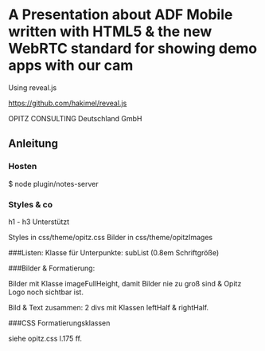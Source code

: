 # A Presentation about ADF Mobile written with HTML5 & the new WebRTC standard for showing demo apps with our cam

Using reveal.js

https://github.com/hakimel/reveal.js

OPITZ CONSULTING Deutschland GmbH


## Anleitung

### Hosten

$ node plugin/notes-server

### Styles & co

h1 - h3 Unterstützt

Styles in css/theme/opitz.css
Bilder in css/theme/opitzImages

###Listen:
Klasse für Unterpunkte: subList (0.8em Schriftgröße)

###Bilder & Formatierung:

Bilder mit Klasse imageFullHeight, damit Bilder nie zu groß sind & Opitz Logo noch sichtbar ist.

Bild & Text zusammen: 2 divs mit Klassen leftHalf & rightHalf.

###CSS Formatierungsklassen

siehe opitz.css l.175 ff.
